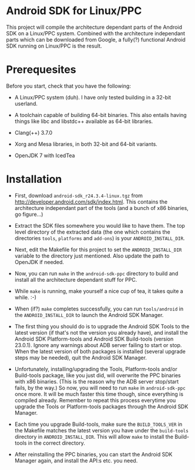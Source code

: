 
Android SDK for Linux/PPC
=========================

This project will compile the architecture dependant parts of the
Android SDK on a Linux/PPC system.  Combined with the architecture
independant parts which can be downloaded from Google, a fully(?)
functional Android SDK running on Linux/PPC is the result.


Prerequesites
=============

Before you start, check that you have the following:

* A Linux/PPC system (duh).  I have only tested building in a 32-bit userland.

* A toolchain capable of building 64-bit binaries.  This also entails having
  things like libc and libstdc++ available as 64-bit libraries.

* Clang(++) 3.7.0

* Xorg and Mesa libraries, in both 32-bit and 64-bit variants.

* OpenJDK 7 with IcedTea


Installation
============

* First, download `android-sdk_r24.3.4-linux.tgz` from
  <http://developer.android.com/sdk/index.html>.  This contains the
  architecture independant part of the tools (and a bunch of x86 binaries,
  go figure...)

* Extract the SDK files somewhere you would like to have them.  The top level
  directory of the extracted data (the one which contains the directories
  `tools`, `platforms` and `add-ons`) is your `ANDROID_INSTALL_DIR`.

* Next, edit the Makefile for this project to set the `ANDROID_INSTALL_DIR`
  variable to the directory just mentioned.  Also update the path to
  OpenJDK if needed.

* Now, you can run `make` in the `android-sdk-ppc` directory to build and
  install all the architecture dependant stuff for PPC.

* While `make` is running, make yourself a nice cup of tea, it takes quite
  a while.  :-)

* When (if?) `make` completes successfully, you can run `tools/android`
  in the `ANDROID_INSTALL_DIR` to launch the Android SDK Manager.

* The first thing you should do is to upgrade the Android SDK Tools to the
  latest version (if that's not the version you already have), and install
  the Android SDK Platform-tools and Android SDK Build-tools (version 23.0.1).
  Ignore any warnings about ADB server failing to start or stop.  When the
  latest version of both packages is installed (several upgrade steps may
  be needed), quit the Android SDK Manager.

* Unfortunately, installing/upgrading the Tools, Platform-tools  and/or
  Build-tools package, like you just did, will overwrite the PPC binaries
  with x86 binaries.  (This is  the reason why the ADB server stop/start
  fails, by the way.)  So now,  you will need to run `make` in
  `android-sdk-ppc` once more.  It will be much faster this time though,
  since everything is compiled already.  Remember to repeat this process
  everytime you upgrade the Tools or Platform-tools packages through the
  Android SDK Manager.

* Each time you upgrade Build-tools, make sure the `BUILD_TOOLS_VER` in
  the Makefile matches the latest version you have under the `build-tools`
  directory in `ANDROID_INSTALL_DIR`.  This will allow `make` to install
  the Build-tools in the correct directory.

* After reinstalling the PPC binaries, you can start the Android SDK Manager
  again, and install the API:s etc. you need.


